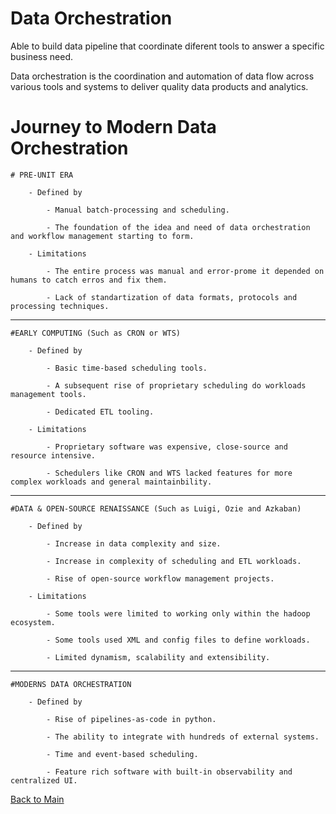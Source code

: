 # Data Orchestration

Able to build data pipeline that coordinate diferent tools to answer a specific business need.

Data orchestration is the coordination and automation of data flow across various tools and systems to deliver quality data products and analytics.

# Journey to Modern Data Orchestration

    # PRE-UNIT ERA
    
        - Defined by 
        
            - Manual batch-processing and scheduling.
        
            - The foundation of the idea and need of data orchestration and workflow management starting to form.

        - Limitations

            - The entire process was manual and error-prome it depended on humans to catch erros and fix them.

            - Lack of standartization of data formats, protocols and processing techniques.
_________________________
    #EARLY COMPUTING (Such as CRON or WTS)
        
        - Defined by

            - Basic time-based scheduling tools.

            - A subsequent rise of proprietary scheduling do workloads management tools.

            - Dedicated ETL tooling.

        - Limitations

            - Proprietary software was expensive, close-source and resource intensive.

            - Schedulers like CRON and WTS lacked features for more complex workloads and general maintainbility.

_________________________
    #DATA & OPEN-SOURCE RENAISSANCE (Such as Luigi, Ozie and Azkaban)
        
        - Defined by

            - Increase in data complexity and size.
            
            - Increase in complexity of scheduling and ETL workloads.

            - Rise of open-source workflow management projects. 

        - Limitations

            - Some tools were limited to working only within the hadoop ecosystem.

            - Some tools used XML and config files to define workloads.

            - Limited dynamism, scalability and extensibility.

_________________________
    #MODERNS DATA ORCHESTRATION
        
        - Defined by

            - Rise of pipelines-as-code in python.

            - The ability to integrate with hundreds of external systems.

            - Time and event-based scheduling.

            - Feature rich software with built-in observability and centralized UI.



[Back to Main](https://github.com/seltons1/airflow-fundamentals-certification/blob/main/README.md)
